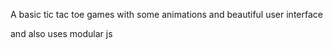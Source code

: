 A basic tic tac toe games with some animations and beautiful user interface

and also uses modular js 
